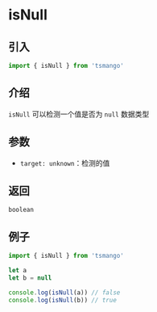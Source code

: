 # isNull

## 引入

```ts
import { isNull } from 'tsmango'
```

## 介绍

`isNull` 可以检测一个值是否为 `null` 数据类型

## 参数

- `target: unknown`：检测的值

## 返回

`boolean`

## 例子

```ts
import { isNull } from 'tsmango'

let a
let b = null

console.log(isNull(a)) // false
console.log(isNull(b)) // true
```
